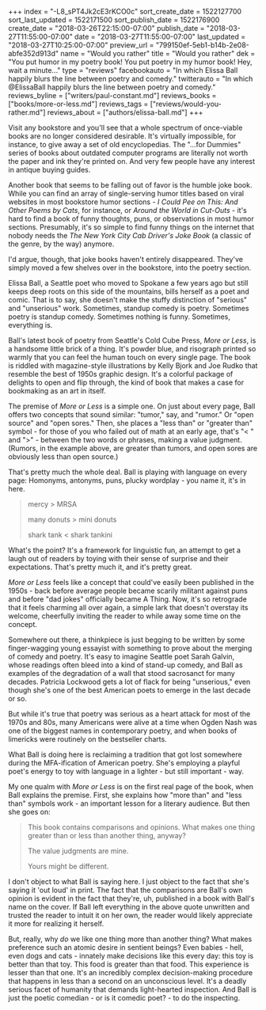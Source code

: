 +++
index = "-L8_sPT4Jk2cE3rKCO0c"
sort_create_date = 1522127700
sort_last_updated = 1522171500
sort_publish_date = 1522176900
create_date = "2018-03-26T22:15:00-07:00"
publish_date = "2018-03-27T11:55:00-07:00"
date = "2018-03-27T11:55:00-07:00"
last_updated = "2018-03-27T10:25:00-07:00"
preview_url = "799150ef-5eb1-b14b-2e08-abfe352d913d"
name = "Would you rather"
title = "Would you rather"
dek = "You put humor in my poetry book! You put poetry in my humor book! Hey, wait a minute..."
type = "reviews"
facebookauto = "In which Elissa Ball happily blurs the line between poetry and comedy."
twitterauto = "In which @ElissaBall happily blurs the line between poetry and comedy."
reviews_byline = ["writers/paul-constant.md"]
reviews_books = ["books/more-or-less.md"]
reviews_tags = ["reviews/would-you-rather.md"]
reviews_about = ["authors/elissa-ball.md"]
+++

Visit any bookstore and you'll see that a whole spectrum of once-viable books are no longer considered desirable. It's virtually impossible, for instance, to give away a set of old encyclopedias. The "…for Dummies" series of books about outdated computer programs are literally not worth the paper and ink they're printed on. And very few people have any interest in antique buying guides.

Another book that seems to be falling out of favor is the humble joke book. While you can find an array of single-serving humor titles based on viral websites in most bookstore humor sections - *I Could Pee on This: And Other Poems by Cats*, for instance, or *Around the World in Cut-Outs* - it's hard to find a book of funny thoughts, puns, or observations in most humor sections. Presumably, it's so simple to find funny things on the internet that nobody needs the *The New York City Cab Driver's Joke Book* (a classic of the genre, by the way) anymore.

I'd argue, though, that joke books haven't entirely disappeared. They've simply moved a few shelves over in the bookstore, into the poetry section.

Elissa Ball, a Seattle poet who moved to Spokane a few years ago but still keeps deep roots on this side of the mountains, bills herself as a poet and comic. That is to say, she doesn't make the stuffy distinction of "serious" and "unserious" work. Sometimes, standup comedy is poetry. Sometimes poetry is standup comedy. Sometimes nothing is funny. Sometimes, everything is.

Ball's latest book of poetry from Seattle's Cold Cube Press, *More or Less*, is a handsome little brick of a thing. It's powder blue, and risograph printed so warmly that you can feel the human touch on every single page. The book is riddled with magazine-style illustrations by Kelly Bjork and Joe Rudko that resemble the best of 1950s graphic design. It's a colorful package of delights to open and flip through, the kind of book that makes a case for bookmaking as an art in itself.

The premise of *More or Less* is a simple one. On just about every page, Ball offers two concepts that sound similar: "tumor," say, and "rumor." Or "open source" and "open sores." Then, she places a "less than" or "greater than" symbol - for those of you who failed out of math at an early age, that's "< " and ">" -  between the two words or phrases, making a value judgment. (Rumors, in the example above, are greater than tumors, and open sores are obviously less than open source.)

That's pretty much the whole deal. Ball is playing with language on every page: Homonyms, antonyms, puns, plucky wordplay - you name it, it's in here. 

<blockquote><p>mercy > MRSA</p>
<p>many donuts > mini donuts</p>
<p>shark tank < shark tankini</p></blockquote>

What's the point? It's a framework for linguistic fun, an attempt to get a laugh out of readers by toying with their sense of surprise and their expectations. That's pretty much it, and it's pretty great.

*More or Less* feels like a concept that could've easily been published in the 1950s - back before average people became scarily militant against puns and before "dad jokes" officially became A Thing. Now, it's so retrograde that it feels charming all over again, a simple lark that doesn't overstay its welcome, cheerfully inviting the reader to while away some time on the concept.

Somewhere out there, a thinkpiece is just begging to be written by some finger-wagging young essayist with something to prove about the merging of comedy and poetry. It's easy to imagine Seattle poet Sarah Galvin, whose readings often bleed into a kind of stand-up comedy, and Ball as examples of the degradation of a wall that stood sacrosanct for many decades. Patricia Lockwood gets a lot of flack for being "unserious," even though she's one of the best American poets to emerge in the last decade or so. 

But while it's true that poetry was serious as a heart attack for most of the 1970s and 80s, many Americans were alive at a time when Ogden Nash was one of the biggest names in contemporary poetry, and when books of limericks were routinely on the bestseller charts.

What Ball is doing here is reclaiming a tradition that got lost somewhere during the MFA-ification of American poetry. She's employing a playful poet's energy to toy with language in a lighter - but still important - way.

My one qualm with *More or Less* is on the first real page of the book, when Ball explains the premise.  First, she explains how "more than" and "less than" symbols work - an important lesson for a literary audience. But then she goes on:

<blockquote><p>This book contains comparisons and opinions. What makes one thing greater than or less than another thing, anyway?</p>

<p>The value judgments are mine.</p>
<p>Yours might be different.</p></blockquote>

I don't object to what Ball is saying here. I just object to the fact that she's saying it 'out loud' in print. The fact that the comparisons are Ball's own opinion is evident in the fact that they're, uh, published in a book with Ball's name on the cover. If Ball left everything in the above quote unwritten and trusted the reader to intuit it on her own, the reader would likely appreciate it more for realizing it herself.

But, really, why *do* we like one thing more than another thing? What makes preference such an atomic desire in sentient beings? Even babies - hell, even dogs and cats - innately make decisions like this every day: this toy is better than that toy. This food is greater than that food. This experience is lesser than that one. It's an incredibly complex decision-making procedure that happens in less than a second on an unconscious level. It's a deadly serious facet of humanity that demands light-hearted inspection. And Ball is just the poetic comedian - or is it comedic poet? - to do the inspecting.
